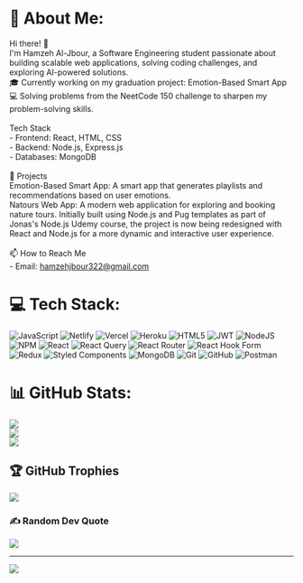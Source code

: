 # 💫 About Me:
Hi there! 👋<br>I'm Hamzeh Al-Jbour, a Software Engineering student passionate about building scalable web applications, solving coding challenges, and exploring AI-powered solutions.<br>🎓 Currently working on my graduation project: Emotion-Based Smart App<br>💻 Solving problems from the NeetCode 150 challenge to sharpen my problem-solving skills.<br><br>Tech Stack<br>- Frontend: React, HTML, CSS<br>- Backend: Node.js, Express.js<br>- Databases: MongoDB<br><br>🌟 Projects<br>Emotion-Based Smart App: A smart app that generates playlists and recommendations based on user emotions.<br>Natours Web App: A modern web application for exploring and booking nature tours. Initially built using Node.js and Pug templates as part of Jonas's Node.js Udemy course, the project is now being redesigned with React and Node.js for a more dynamic and interactive user experience.<br><br>📫 How to Reach Me<br>- Email: hamzehjbour322@gmail.com


# 💻 Tech Stack:
![JavaScript](https://img.shields.io/badge/javascript-%23323330.svg?style=for-the-badge&logo=javascript&logoColor=%23F7DF1E) ![Netlify](https://img.shields.io/badge/netlify-%23000000.svg?style=for-the-badge&logo=netlify&logoColor=#00C7B7) ![Vercel](https://img.shields.io/badge/vercel-%23000000.svg?style=for-the-badge&logo=vercel&logoColor=white) ![Heroku](https://img.shields.io/badge/heroku-%23430098.svg?style=for-the-badge&logo=heroku&logoColor=white) ![HTML5](https://img.shields.io/badge/html5-%23E34F26.svg?style=for-the-badge&logo=html5&logoColor=white) ![JWT](https://img.shields.io/badge/JWT-black?style=for-the-badge&logo=JSON%20web%20tokens) ![NodeJS](https://img.shields.io/badge/node.js-6DA55F?style=for-the-badge&logo=node.js&logoColor=white) ![NPM](https://img.shields.io/badge/NPM-%23CB3837.svg?style=for-the-badge&logo=npm&logoColor=white) ![React](https://img.shields.io/badge/react-%2320232a.svg?style=for-the-badge&logo=react&logoColor=%2361DAFB) ![React Query](https://img.shields.io/badge/-React%20Query-FF4154?style=for-the-badge&logo=react%20query&logoColor=white) ![React Router](https://img.shields.io/badge/React_Router-CA4245?style=for-the-badge&logo=react-router&logoColor=white) ![React Hook Form](https://img.shields.io/badge/React%20Hook%20Form-%23EC5990.svg?style=for-the-badge&logo=reacthookform&logoColor=white) ![Redux](https://img.shields.io/badge/redux-%23593d88.svg?style=for-the-badge&logo=redux&logoColor=white) ![Styled Components](https://img.shields.io/badge/styled--components-DB7093?style=for-the-badge&logo=styled-components&logoColor=white) ![MongoDB](https://img.shields.io/badge/MongoDB-%234ea94b.svg?style=for-the-badge&logo=mongodb&logoColor=white) ![Git](https://img.shields.io/badge/git-%23F05033.svg?style=for-the-badge&logo=git&logoColor=white) ![GitHub](https://img.shields.io/badge/github-%23121011.svg?style=for-the-badge&logo=github&logoColor=white) ![Postman](https://img.shields.io/badge/Postman-FF6C37?style=for-the-badge&logo=postman&logoColor=white)
# 📊 GitHub Stats:
![](https://github-readme-stats.vercel.app/api?username=hamzehjbour&theme=radical&hide_border=false&include_all_commits=true&count_private=true)<br/>
![](https://github-readme-streak-stats.herokuapp.com/?user=hamzehjbour&theme=radical&hide_border=false)<br/>
![](https://github-readme-stats.vercel.app/api/top-langs/?username=hamzehjbour&theme=radical&hide_border=false&include_all_commits=true&count_private=true&layout=compact)

## 🏆 GitHub Trophies
![](https://github-profile-trophy.vercel.app/?username=hamzehjbour&theme=radical&no-frame=false&no-bg=false&margin-w=4)

### ✍️ Random Dev Quote
![](https://quotes-github-readme.vercel.app/api?type=horizontal&theme=radical)

---
[![](https://visitcount.itsvg.in/api?id=hamzehjbour&icon=0&color=0)](https://visitcount.itsvg.in)

<!-- Proudly created with GPRM ( https://gprm.itsvg.in ) -->
